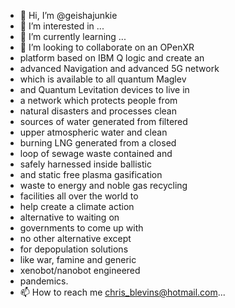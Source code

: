 - 👋 Hi, I’m @geishajunkie
- 👀 I’m interested in ...
- 🌱 I’m currently learning ...
- 💞️ I’m looking to collaborate on an OPenXR 
- platform based on IBM Q logic and create an
- advanced Navigation and advanced 5G network
- which is available to all quantum Maglev 
- and Quantum Levitation devices to live in
- a network which protects people from
- natural disasters and processes clean
- sources of water generated from filtered
- upper atmospheric water and clean
- burning LNG generated from a closed
- loop of sewage waste contained and
- safely harnessed inside ballistic 
- and static free plasma gasification
- waste to energy and noble gas recycling
- facilities all over the world to
- help create a climate action
- alternative to waiting on
- governments to come up with
- no other alternative except
- for depopulation solutions
- like war, famine and generic
- xenobot/nanobot engineered
- pandemics.
- 📫 How to reach me chris_blevins@hotmail.com...

<!---
geishajunkie/geishajunkie is a ✨ special ✨ repository because its `README.md` (this file) appears on your GitHub profile.
You can click the Preview link to take a look at your changes.
--->
